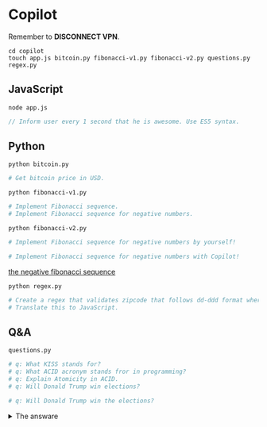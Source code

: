 # Copilot

Remember to **DISCONNECT VPN**.

```shell
cd copilot
touch app.js bitcoin.py fibonacci-v1.py fibonacci-v2.py questions.py regex.py
```

## JavaScript

`node app.js`

```javascript
// Inform user every 1 second that he is awesome. Use ES5 syntax.
```

## Python

`python bitcoin.py`

```python
# Get bitcoin price in USD.
```

`python fibonacci-v1.py`

```python
# Implement Fibonacci sequence.
# Implement Fibonacci sequence for negative numbers.
```
`python fibonacci-v2.py`

```python
# Implement Fibonacci sequence for negative numbers by yourself!

# Implement Fibonacci sequence for negative numbers with Copilot!
```


[the negative fibonacci sequence](https://medium.com/@westgarth.w/the-negative-fibonacci-sequence-f7139f78c2a0)

`python regex.py`

```python
# Create a regex that validates zipcode that follows dd-ddd format where d is a digit
# Translate this to JavaScript.
```

## Q&A

`questions.py`

```python
# q: What KISS stands for?
# q: What ACID acronym stands fror in programming?
# q: Explain Atomicity in ACID.
# q: Will Donald Trump win elections?
```

```python
# q: Will Donald Trump win the elections?
````

<details>
  <summary>The answare</summary>
  <img src="../docs/assets/elections.png"></img>
</details>
